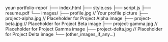 your-portfolio-repo/
├── index.html
├── style.css
├── script.js
├── resume.pdf
└── images/
    ├── profile.jpg             // Your profile picture
    ├── project-alpha.jpg       // Placeholder for Project Alpha image
    ├── project-beta.jpg        // Placeholder for Project Beta image
    ├── project-gamma.jpg       // Placeholder for Project Gamma image
    ├── project-delta.jpg       // Placeholder for Project Delta image
    └── (other_images_if_any...)
